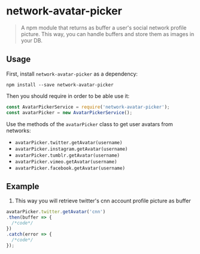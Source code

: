 # network-avatar-picker

> A npm module that returns as buffer a user's social network profile picture. This way, you can handle buffers and store them as images in your DB.

## Usage

First, install `network-avatar-picker` as a dependency:

```shell
npm install --save network-avatar-picker
```

Then you should require in order to be able use it:

```javascript
const AvatarPickerService = require('network-avatar-picker');
const avatarPicker = new AvatarPickerService();
```

Use the methods of the `avatarPicker` class to get user avatars from networks:
- `avatarPicker.twitter.getAvatar(username)`
- `avatarPicker.instagram.getAvatar(username)`
- `avatarPicker.tumblr.getAvatar(username)`
- `avatarPicker.vimeo.getAvatar(username)`
- `avatarPicker.facebook.getAvatar(username)`

## Example

1) This way you will retrieve twitter's cnn account profile picture as buffer

```JavaScript
avatarPicker.twitter.getAvatar('cnn')
.then(buffer => {
  /*code*/
})
.catch(error => {
  /*code*/
});
```

